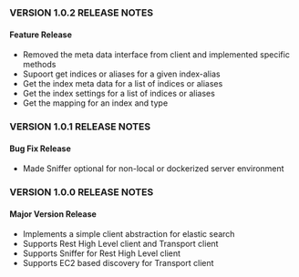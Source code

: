 ### VERSION 1.0.2 RELEASE NOTES

#### Feature Release

* Removed the meta data interface from client and implemented specific methods
* Supoort get indices or aliases for a given index-alias
* Get the index meta data for a list of indices or aliases
* Get the index settings for a list of indices or aliases
* Get the mapping for an index and type

### VERSION 1.0.1 RELEASE NOTES

#### Bug Fix Release

* Made Sniffer optional for non-local or dockerized server environment

### VERSION 1.0.0 RELEASE NOTES

#### Major Version Release

* Implements a simple client abstraction for elastic search 
* Supports Rest High Level client and Transport client   
* Supports Sniffer for Rest High Level client
* Supports EC2 based discovery for Transport client